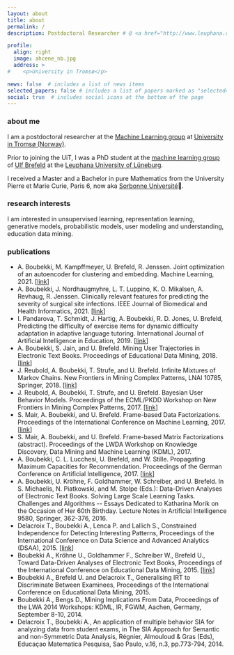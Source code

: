 ```yaml
---
layout: about
title: about
permalink: /
description: Postdoctoral Researcher # @ <a href="http://www.leuphana.de/en/home.html">UiT The Arctic University of Norway</a>

profile:
  align: right
  image: ahcene_nb.jpg
  address: >
#    <p>University in Tromsø</p>

news: false  # includes a list of news items
selected_papers: false # includes a list of papers marked as "selected={true}"
social: true  # includes social icons at the bottom of the page
---
```


### about me

I am a postdoctoral researcher at the [Machine Learning group](https://machine-learning.uit.no/) at [University in Tromsø (Norway)](https://www.uit.no/en). 

Prior to joining the UiT, I was a PhD student at the [machine learning group](http://ml3.leuphana.de/team.html) of [Ulf Brefeld](http://ml3.leuphana.de/ulf.html) at the [Leuphana University of Lüneburg](http://www.leuphana.de/en/home.html).

I received a Master and a Bachelor in pure Mathematics from the University Pierre et Marie Curie, Paris 6, now aka [Sorbonne Université](https://www.sorbonne-universite.fr/)🤷.


### research interests

I am interested in unsupervised learning, representation learning, generative models, probabilistic models, user modeling and understanding, education data mining.


### publications

<ul>
  <li>
    A. Boubekki, M. Kampffmeyer, U. Brefeld, R. Jenssen. Joint optimization of an autoencoder for clustering and embedding. Machine Learning, 2021. [<a href="https://link.springer.com/article/10.1007/s10994-021-06015-5">link</a>]
  </li>

  <li>
    A. Boubekki, J. Nordhaugmyhre, L. T. Luppino, K. O. Mikalsen, A. Revhaug, R. Jenssen. Clinically relevant features for predicting the severity of surgical site infections. IEEE Journal of Biomedical and Health Informatics, 2021. [<a href="https://ieeexplore.ieee.org/abstract/document/9580628">link</a>]
  </li>

  <li>
    I. Pandarova, T. Schmidt, J. Hartig, A. Boubekki, R. D. Jones, U. Brefeld, Predicting the difficulty of exercise items for dynamic difficulty adaptation in adaptive language tutoring. International Journal of Artificial Intelligence in Education, 2019. [<a href="https://link.springer.com/article/10.1007/s40593-019-00180-4">link</a>]
  </li>

  <li>
    A. Boubekki, S. Jain, and U. Brefeld. Mining User Trajectories in Electronic Text Books. Proceedings of Educational Data Mining, 2018. [<a href="https://files.eric.ed.gov/fulltext/ED593110.pdf">link</a>]
  </li>
    
  <li>
    J. Reubold, A. Boubekki, T. Strufe, and U. Brefeld. Infinite Mixtures of Markov Chains. New Frontiers in Mining Complex Patterns, LNAI 10785, Springer, 2018. [<a href="https://openreview.net/pdf?id=_lxJN02SXKQ">link</a>]
  </li>
    
  <li>
    J. Reubold, A. Boubekki, T. Strufe, and U. Brefeld. Bayesian User Behavior Models. Proceedings of the ECML/PKDD Workshop on New Frontiers in Mining Complex Patterns, 2017. [<a href="http://www.di.uniba.it/~loglisci/NFmcp17/NFMCP_2017_paper_2.pdf">link</a>]
  </li>
    
  <li>
    S. Mair, A. Boubekki, and U. Brefeld. Frame-based Data Factorizations. Proceedings of the International Conference on Machine Learning, 2017. [<a href="http://proceedings.mlr.press/v70/mair17a.html">link</a>]
  </li>
    
  <li>
    S. Mair, A. Boubekki, and U. Brefeld. Frame-based Matrix Factorizations (abstract). Proceedings of the LWDA Workshop on Knowledge Discovery, Data Mining and Machine Learning (KDML), 2017.
  </li>
    
  <li>
    A. Boubekki, C. L. Lucchesi, U. Brefeld, and W. Stille. Propagating Maximum Capacities for Recommendation. Proceedings of the German Conference on Artificial Intelligence, 2017. [<a href="https://mediatum.ub.tum.de/doc/1380314/ckn6u6a9ezuyoeg5iqf27q7ub.OnlineMultiObject.pdf#page=89">link</a>]
  </li>
    
  <li>
    A. Boubekki, U. Kröhne, F. Goldhammer, W. Schreiber, and U. Brefeld. In S. Michaelis, N. Piatkowski, and M. Stolpe (Eds.): Data-Driven Analyses of Electronic Text Books. Solving Large Scale Learning Tasks. Challenges and Algorithms -- Essays Dedicated to Katharina Morik on the Occasion of Her 60th Birthday. Lecture Notes in Artificial Intelligence 9580, Springer, 362-376, 2016. 
  </li>
    
  <li>
    Delacroix T., Boubekki A., Lenca P. and Lallich S., Constrained Independence for Detecting Interesting Patterns, Proceedings of the International Conference on Data Science and Advanced Analytics (DSAA), 2015. [<a href="https://ieeexplore.ieee.org/abstract/document/7344897">link</a>]
  </li>
    
  <li>
    Boubekki A., Kröhne U., Goldhammer F., Schreiber W., Brefeld U., Toward Data-Driven Analyses of Electronic Text Books, Proceedings of the International Conference on Educational Data Mining, 2015. [<a href="https://doi.org/10.1007/978-3-319-41706-6_20">link</a>]
  </li>
    
  <li>
    Boubekki A., Brefeld U. and Delacroix T., Generalising IRT to Discriminate Between Examinees, Proceedings of the International  Conference on Educational Data Mining, 2015. 
  </li>
    
  <li>
    Boubekki A., Bengs D., Mining Implications From Data, Proceedings of the LWA 2014 Workshops: KDML, IR, FGWM, Aachen, Germany, September 8-10, 2014. 
  </li>
    
  <li>
    Delacroix T., Boubekki A., An application of multiple behavior SIA for analyzing data from student exams, in The SIA Approach for Semantic and non-Symmetric Data Analysis, Régnier, Almouloud & Gras (Eds), Educaçao Matematica Pesquisa, Sao Paulo, v.16, n.3, pp.773-794, 2014. 
  </li>
</ul>
